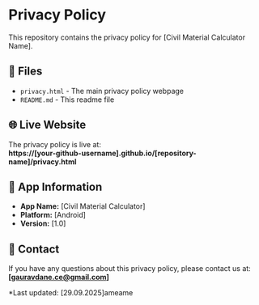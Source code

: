# Privacy Policy

This repository contains the privacy policy for [Civil Material Calculator Name].

## 📄 Files

- `privacy.html` - The main privacy policy webpage
- `README.md` - This readme file

## 🌐 Live Website

The privacy policy is live at:  
**https://[your-github-username].github.io/[repository-name]/privacy.html**

## 📱 App Information

- **App Name:** [Civil Material Calculator]
- **Platform:** [Android]
- **Version:** [1.0]

## 📧 Contact

If you have any questions about this privacy policy, please contact us at:  
**[gauravdane.ce@gmail.com]**

*Last updated: [29.09.2025]ameame

